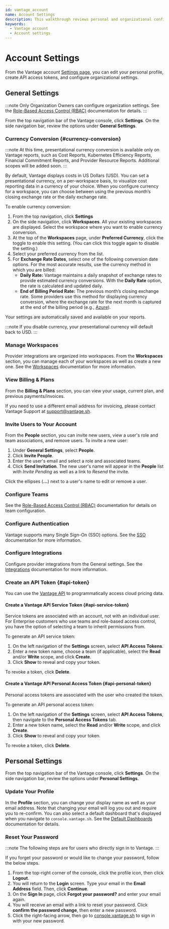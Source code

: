 ```yaml
---
id: vantage_account
name: Account Settings
description: This walkthrough reviews personal and organizational configuration settings for your Vantage account.
keywords:
  - Vantage account
  - Account settings
---
```


# Account Settings

From the Vantage account [Settings page](https://console.vantage.sh/account/profile), you can edit your personal profile, create API access tokens, and configure organizational settings.

## General Settings

:::note
Only Organization Owners can configure organization settings. See the [Role-Based Access Control (RBAC)](/rbac) documentation for details.
:::

From the top navigation bar of the Vantage console, click **Settings**. On the side navigation bar, review the options under **General Settings**.

### Currency Conversion {#currency-conversion}

:::note
At this time, presentational currency conversion is available only on Vantage reports, such as Cost Reports, Kubernetes Efficiency Reports, Financial Commitment Reports, and Provider Resource Reports. Additional scopes will be added soon.
:::

By default, Vantage displays costs in US Dollars (USD). You can set a presentational currency, on a per-workspace basis, to visualize cost reporting data in a currency of your choice. When you configure currency for a workspace, you can choose between using the previous month’s closing exchange rate or the daily exchange rate.

To enable currency conversion:

1. From the top navigation, click **Settings**
2. On the side navigation, click **Workspaces**. All your existing workspaces are displayed. Select the workspace where you want to enable currency conversion.
3. At the top of the **Workspaces** page, under **Preferred Currency**, click the toggle to enable this setting. (You can click this toggle again to disable the setting.)
4. Select your preferred currency from the list.
5. For **Exchange Rate Dates**, select one of the following conversion date options. For the most accurate results, use the currency method in which you are billed:
   - **Daily Rate:** Vantage maintains a daily snapshot of exchange rates to provide estimated currency conversions. With the **Daily Rate** option, the rate is calculated and updated daily.
   - **End of Billing Period Rate:** The previous month’s closing exchange rate. Some providers use this method for displaying currency conversion, where the exchange rate for the next month is captured at the end of the billing period (e.g., [Azure](https://learn.microsoft.com/en-us/marketplace/currencies)).

Your settings are automatically saved and available on your reports.

:::note
If you disable currency, your presentational currency will default back to USD.
:::

### Manage Workspaces

Provider integrations are organized into workspaces. From the **Workspaces** section, you can manage each of your workspaces as well as create a new one. See the [Workspaces](/workspaces) documentation for more information.

### View Billing & Plans

From the **Billing & Plans** section, you can view your usage, current plan, and previous payments/invoices.

If you need to use a different email address for invoicing, please contact Vantage Support at [support@vantage.sh](mailto:support@vantage.sh).

### Invite Users to Your Account

From the **People** section, you can invite new users, view a user's role and team associations, and remove users. To invite a new user:

1. Under **General Settings**, select **People**.
2. Click **Invite People**.
3. Enter the user's email and select a role and associated teams.
4. Click **Send Invitation**. The new user's name will appear in the **People** list with _Invite Pending_ as well as a link to _Resend_ the invite.

Click the ellipses (**...**) next to a user's name to edit or remove a user.

### Configure Teams

See the [Role-Based Access Control (RBAC)](/rbac) documentation for details on team configuration.

### Configure Authentication

Vantage supports many Single Sign-On (SSO) options. See the [SSO](/sso) documentation for more information.

### Configure Integrations

Configure provider integrations from the General settings. See the [Integrations](/getting_started) documentation for more information.

### Create an API Token {#api-token}

You can use the [Vantage API](https://vantage.readme.io/reference/general) to programmatically access cloud pricing data.

#### Create a Vantage API Service Token {#api-service-token}

Service tokens are associated with an account, not with an individual user. For Enterprise customers who use teams and role-based access control, you have the option of selecting a team to inherit permissions from.

To generate an API service token:

1. On the left navigation of the **Settings** screen, select **API Access Tokens**.
2. Enter a new token name, choose a team (if applicable), select the **Read** and/or **Write** scope, and click **Create**.
3. Click **Show** to reveal and copy your token.

To revoke a token, click **Delete**.

#### Create a Vantage API Personal Access Token {#api-personal-token}

Personal access tokens are associated with the user who created the token.

To generate an API personal access token:

1. On the left navigation of the **Settings** screen, select **API Access Tokens**, then navigate to the **Personal Access Tokens** tab.
2. Enter a new token name, select the **Read** and/or **Write** scope, and click **Create**.
3. Click **Show** to reveal and copy your token.

To revoke a token, click **Delete**.

## Personal Settings

From the top navigation bar of the Vantage console, click **Settings**. On the side navigation bar, review the options under **Personal Settings**.

### Update Your Profile

In the **Profile** section, you can change your display name as well as your email address. Note that changing your email will log you out and require you to re-confirm. You can also select a default dashboard that's displayed when you navigate to `console.vantage.sh`. See the [Default Dashboards](/dashboards#default-dashboard) documentation for details.

### Reset Your Password

:::note
The following steps are for users who directly sign in to Vantage.
:::

If you forget your password or would like to change your password, follow the below steps.

1. From the top-right corner of the console, click the profile icon, then click **Logout**.
2. You will return to the **Login** screen. Type your email in the **Email Address** field. Then, click **Continue**.
3. On the **Sign In** page, click **Forgot your password?** and enter your email again.
4. You will receive an email with a link to reset your password. Click **confirm the password change**, then enter a new password.
5. Click the right-facing arrow, then go to [console.vantage.sh](https://console.vantage.sh) to sign in with your new password.

